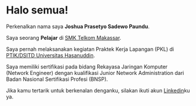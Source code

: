 <!--## Hi there 👋

**notajosh/notajosh** is a ✨ _special_ ✨ repository because its `README.md` (this file) appears on your GitHub profile.

Here are some ideas to get you started:

- 🔭 I’m currently working on ...
- 🌱 I’m currently learning ...
- 👯 I’m looking to collaborate on ...
- 🤔 I’m looking for help with ...
- 💬 Ask me about ...
- 📫 How to reach me: ...
- 😄 Pronouns: ...
- ⚡ Fun fact: ...
-->

# Halo semua! 

Perkenalkan nama saya **Joshua Prasetyo Sadewo Paundu**.<br>

Saya seorang **Pelajar** di [SMK Telkom Makassar](https://smktelkom-mks.sch.id/).<br>

Saya pernah melaksanakan kegiatan Praktek Kerja Lapangan (PKL) di [PTIK/DSITD Universitas Hasanuddin](dsitd.unhas.ac.id).<br>

Saya memiliki sertifikasi pada bidang Rekayasa Jaringan Komputer (Network Engineer) dengan kualifikasi Junior Network Administration dari Badan Nasional Sertifikasi Profesi (BNSP).<br>

Jika kamu tertarik untuk berkenalan denganku, silakan ikuti akun [Linkedin](https://www.linkedin.com/in/joshuapaundu12/)ku ya.

